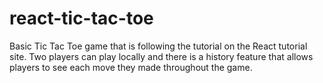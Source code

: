 # react-tic-tac-toe
Basic Tic Tac Toe game that is following the tutorial on the React tutorial site. Two players can play locally and there is a history feature that allows players to see each move they made throughout the game. 

